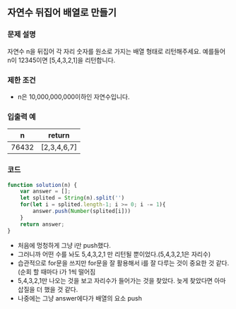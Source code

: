 ## 자연수 뒤집어 배열로 만들기

### **문제 설명**

자연수 n을 뒤집어 각 자리 숫자를 원소로 가지는 배열 형태로 리턴해주세요. 예를들어 n이 12345이면 [5,4,3,2,1]을 리턴합니다.

### 제한 조건

- n은 10,000,000,000이하인 자연수입니다.

### 입출력 예

|n|return|
|---|---|
|76432|[2,3,4,6,7]|
### 코드

```jsx
function solution(n) {
    var answer = [];
    let splited = String(n).split('')
    for(let i = splited.length-1; i >= 0; i -= 1){
        answer.push(Number(splited[i]))
    }
    return answer;
}
```

- 처음에 멍청하게 그냥 i만 push했다.
- 그러니까 어떤 수를 놔도 5,4,3,2,1 만 리턴될 뿐이었다.(5,4,3,2,1은 자리수)
- 습관적으로 for문을 쓰지만 for문을 잘 활용해서 i를 잘 다루는 것이 중요한 것 같다. (순회 할 때마다 i가 1씩 떨어짐
- 5,4,3,2,1만 나오는 것을 보고 자리수가 들어가는 것을 찾았다. 늦게 찾았다면 아마 삽질을 더 했을 것 같다.
- 나중에는 그냥 answer에다가 배열의 요소 push
